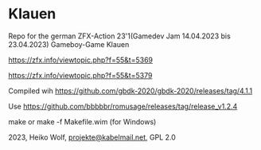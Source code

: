 # Klauen

Repo for the german ZFX-Action 23'1(Gamedev Jam 14.04.2023 bis 23.04.2023) Gameboy-Game Klauen

https://zfx.info/viewtopic.php?f=55&t=5369

https://zfx.info/viewtopic.php?f=55&t=5379



Compiled wih https://github.com/gbdk-2020/gbdk-2020/releases/tag/4.1.1

Use https://github.com/bbbbbr/romusage/releases/tag/release_v1.2.4

make or make -f Makefile.wim (for Windows)

2023, Heiko Wolf, projekte@kabelmail.net, GPL 2.0
